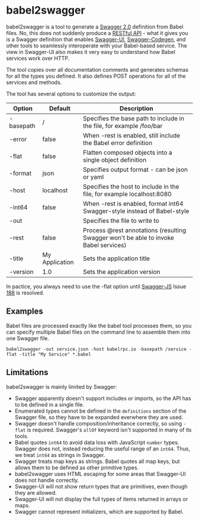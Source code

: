 babel2swagger
=============

babel2swagger is a tool to generate a [Swagger 2.0](https://github.com/swagger-api/swagger-spec/blob/master/versions/2.0.md) definition from Babel files. No, this does not suddenly produce a [RESTful API](http://en.wikipedia.org/wiki/Representational_state_transfer) - what it gives you is a Swagger definition that enables [Swagger-UI](https://github.com/swagger-api/swagger-ui), [Swagger-Codegen](https://github.com/swagger-api/swagger-codegen), and other tools to seamlessly interoperate with your Babel-based service. The view in Swagger-UI also makes it very easy to understand how Babel services work over HTTP.

The tool copies over all documentation comments and generates schemas for all the types you defined. It also defines POST operations for all of the services and methods.

The tool has several options to customize the output:

Option | Default | Description
-------|---------|------------
-basepath | /              | Specifies the base path to include in the file, for example /foo/bar
-error    | false          | When -rest is enabled, still include the Babel error definition
-flat     | false          | Flatten composed objects into a single object definition
-format   | json           | Specifies output format - can be json or yaml
-host     | localhost      | Specifies the host to include in the file, for example localhost:8080
-int64    | false          | When -rest is enabled, format int64 Swagger-style instead of Babel-style
-out      |                | Specifies the file to write to
-rest     | false          | Process @rest annotations (resulting Swagger won't be able to invoke Babel services)
-title    | My Application | Sets the application title
-version  | 1.0            | Sets the application version

In pactice, you always need to use the -flat option until [Swagger-JS](https://github.com/swagger-api/swagger-js) Issue [188](https://github.com/swagger-api/swagger-js/issues/188) is resolved.

Examples
--------

Babel files are processed exactly like the babel tool processes them, so you can specify multiple Babel files on the command line to assemble them into one Swagger file.

	babel2swagger -out service.json -host babelrpc.io -basepath /service -flat -title "My Service" *.babel

Limitations
-----------

babel2swagger is mainly limited by Swagger:

* Swagger apparently doesn't support includes or imports, so the API has to be defined in a single file.
* Enumerated types cannot be defined in the `definitions` section of the Swagger file, so they have to be expanded everwhere they are used.
* Swagger doesn't handle composition/inheritance correctly, so using `-flat` is required. Swagger's `allOf` keyword isn't supported in many of its tools.
* Babel quotes `int64` to avoid data loss with JavaScript `number` types. Swagger does not, instead reducing the useful range of an `int64`. Thus, we treat `int64` as strings in Swagger.
* Swagger treats map keys as strings. Babel quotes all map keys, but allows them to be defined as other primitive types.
* babel2swagger uses HTML escaping for some areas that Swagger-UI does not handle correctly.
* Swagger-UI will not show return types that are primitives, even though they are allowed.
* Swagger-UI will not display the full types of items returned in arrays or maps.
* Swagger cannot represent initializers, which are supported by Babel.
